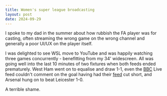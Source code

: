 ```yaml
---
title: Women's super league broadcasting
layout: post
date: 2024-09-29
---
```


I spoke to my dad in the summer about how rubbish the FA player was for casting, often streaming the wrong game on the wrong channel and generally a poor UI/UX on the player itself.

I was delighted to see WSL move to YouTube and was happily watching three games concurrently - benefitting from my 34' widescreen. All was going well into the last 10 minutes of two fixtures when both feeds ended prematurely. West Ham went on to equalise and draw 1-1, even the [BBC](https://www.bbc.co.uk/sport/live/cm2y91dp9r3t?post=asset%3Ac6ff6c33-26bc-4376-a989-e44cf808020d#post) Live feed couldn't comment on the goal having had their [feed](https://www.bbc.co.uk/sport/live/cm2y91dp9r3t?post=asset%3A25ac8e31-cbb4-4e61-8144-8ede85b73359#post) cut short, and Arsenal hung on to beat Leicester 1-0.

A terrible shame.

